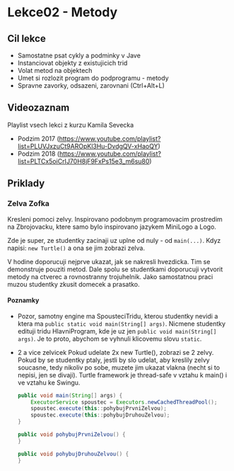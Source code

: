 Lekce02 - Metody
================

Cil lekce
---------

- Samostatne psat cykly a podminky v Jave
- Instanciovat objekty z existujicich trid
- Volat metod na objektech
- Umet si rozlozit program do podprogramu - metody
- Spravne zavorky, odsazeni, zarovnani (Ctrl+Alt+L)


Videozaznam
-----------

Playlist vsech lekci z kurzu Kamila Sevecka
*   Podzim 2017 (https://www.youtube.com/playlist?list=PLUVJxzuCt9AROpKl3Hu-DvdgQV-xHaoQY)
*   Podzim 2018 (https://www.youtube.com/playlist?list=PLTCx5oiCrIJ70H8jF9FxPs15e3_m6su80)


Priklady
--------

### Zelva Zofka

Kresleni pomoci zelvy. Inspirovano podobnym programovacim prostredim na Zbrojovacku, ktere samo bylo inspirovano jazykem MiniLogo a Logo.

Zde je super, ze studentky zacinaji uz uplne od nuly - od `main(...)`. Kdyz napisi:
`new Turtle()` a ona se jim zobrazi zelva.

V hodine doporucuji nejprve ukazat, jak se nakresli hvezdicka. Tim se demonstruje pouziti metod.
Dale spolu se studentkami doporucuji vytvorit metody na ctverec a rovnostranny trojuhelnik.
Jako samostatnou praci muzou studentky zkusit domecek a prasatko.


#### Poznamky

*   Pozor, samotny engine ma SpousteciTridu, kterou studentky nevidi a ktera ma `public static void main(String[] args)`.
    Nicmene studentky edituji tridu HlavniProgram, kde je uz jen `public void main(String[] args)`.
    Je to proto, abychom se vyhnuli klicovemu slovu `static`.

*   2 a vice zelvicek
    Pokud udelate 2x new Turtle(), zobrazi se 2 zelvy.
    Pokud by se studentky ptaly, jestli by slo udelat, aby kreslily zelvy soucasne, tedy nikoliv po sobe,
    muzete jim ukazat vlakna (necht si to nepisi, jen se divaji).
    Turtle framework je thread-safe v vztahu k main() i ve vztahu ke Swingu.
    ~~~Java
    public void main(String[] args) {
        ExecutorService spoustec = Executors.newCachedThreadPool();
        spoustec.execute(this::pohybujPrvniZelvou);
        spoustec.execute(this::pohybujDruhouZelvou);
    }

    public void pohybujPrvniZelvou() {
    }

    public void pohybujDruhouZelvou() {
    }
    ~~~
